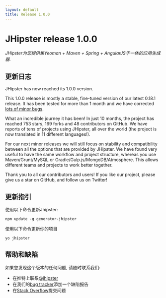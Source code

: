 ```yaml
---
layout: default
title: Release 1.0.0
---
```


JHipster release 1.0.0
==================

*JHipster为您提供集Yeoman + Maven + Spring + AngularJS于一体的应用生成器.*

更新日志
----------

JHipster has now reached its 1.0.0 version.

This 1.0.0 release is mostly a stable, fine-tuned version of our latest 0.18.1 release. It has been tested for more than 1 month and we have corrected [lots of minor bugs](https://github.com/jhipster/generator-jhipster/issues?q=milestone%3A1.0+is%3Aclosed).

What an incredible journey it has been! In just 10 months, the project has reached 753 stars, 169 forks and 48 contributors on GitHub. We have reports of tens of projects using JHipster, all over the world (the project is now translated in 11 different languages!).

For our next minor releases we will still focus on stability and compatibility between all the options that are provided by JHipster. We have found very useful to have the same workflow and project structure, whereas you use Maven/Grunt/MySQL or Gradle/Gulp.js/MongoDB/Atmosphere. This allows different teams and projects to work better together.

Thank you to all our contributors and users! If you like our project, please give us a star on GitHub, and follow us on Twitter!

更新指引
------------

使用以下命令更新Jhipster:

```
npm update -g generator-jhipster
```

使用以下命令更新你的项目

```
yo jhipster
```

帮助和缺陷
--------------

如果您发现这个版本的任何问题, 请随时联系我们:

- 在推特上联系[@jhipster](https://twitter.com/jhipster)
- 在我们的[bug tracker](https://github.com/jhipster/generator-jhipster/issues?state=open)添加一个缺陷报告
- 在[Stack Overflow](http://stackoverflow.com/tags/jhipster/info)提交问题
